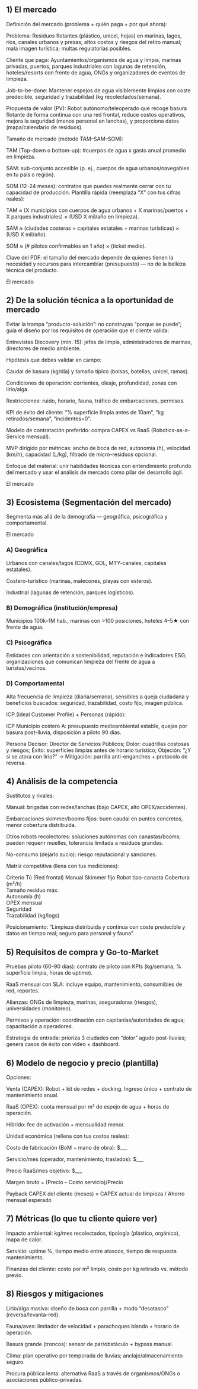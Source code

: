 ## 1) El mercado

Definición del mercado (problema + quién paga + por qué ahora):

Problema: Residuos flotantes (plástico, unicel, hojas) en marinas, lagos, ríos, canales urbanos y presas; altos costos y riesgos del retiro manual; mala imagen turística; multas regulatorias posibles.

Cliente que paga: Ayuntamientos/organismos de agua y limpia, marinas privadas, puertos, parques industriales con lagunas de retención, hoteles/resorts con frente de agua, ONGs y organizadores de eventos de limpieza.

Job-to-be-done: Mantener espejos de agua visiblemente limpios con coste predecible, seguridad y trazabilidad (kg recolectados/semana).

Propuesta de valor (PV): Robot autónomo/teleoperado que recoge basura flotante de forma continua con una red frontal, reduce costos operativos, mejora la seguridad (menos personal en lanchas), y proporciona datos (mapa/calendario de residuos).

Tamaño de mercado (método TAM–SAM–SOM):

TAM (Top-down o bottom-up): #cuerpos de agua x gasto anual promedio en limpieza.

SAM: sub-conjunto accesible (p. ej., cuerpos de agua urbanos/navegables en tu país o región).

SOM (12–24 meses): contratos que puedes realmente cerrar con tu capacidad de producción.
Plantilla rápida (reemplaza “X” con tus cifras reales):

TAM ≈ (X municipios con cuerpos de agua urbanos + X marinas/puertos + X parques industriales) × (USD X mil/año en limpieza).

SAM ≈ (ciudades costeras + capitales estatales + marinas turísticas) × (USD X mil/año).

SOM ≈ (# pilotos confirmables en 1 año) × (ticket medio).

Clave del PDF: el tamaño del mercado depende de quienes tienen la necesidad y recursos para intercambiar (presupuesto) — no de la belleza técnica del producto. 

El mercado

## 2) De la solución técnica a la oportunidad de mercado

Evitar la trampa “producto-solución”: no construyas “porque se puede”; guía el diseño por los requisitos de operación que el cliente valida:

Entrevistas Discovery (mín. 15): jefes de limpia, administradores de marinas, directores de medio ambiente.

Hipótesis que debes validar en campo:

Caudal de basura (kg/día) y tamaño típico (bolsas, botellas, unicel, ramas).

Condiciones de operación: corrientes, oleaje, profundidad, zonas con lirio/alga.

Restricciones: ruido, horario, fauna, tráfico de embarcaciones, permisos.

KPI de éxito del cliente: “% superficie limpia antes de 10am”, “kg retirados/semana”, “incidentes=0”.

Modelo de contratación preferido: compra CAPEX vs RaaS (Robotics-as-a-Service mensual).

MVP dirigido por métricas: ancho de boca de red, autonomía (h), velocidad (km/h), capacidad (L/kg), filtrado de micro-residuos opcional.

Enfoque del material: unir habilidades técnicas con entendimiento profundo del mercado y usar el análisis de mercado como pilar del desarrollo ágil. 

El mercado

## 3) Ecosistema (Segmentación del mercado)

Segmenta más allá de la demografía — geográfica, psicográfica y comportamental. 

El mercado

### A) Geográfica

Urbanos con canales/lagos (CDMX, GDL, MTY-canales, capitales estatales).

Costero-turístico (marinas, malecones, playas con esteros).

Industrial (lagunas de retención, parques logísticos).

### B) Demográfica (institución/empresa)

Municipios 100k–1M hab., marinas con >100 posiciones, hoteles 4–5★ con frente de agua.

### C) Psicográfica

Entidades con orientación a sostenibilidad, reputación e indicadores ESG; organizaciones que comunican limpieza del frente de agua a turistas/vecinos.

### D) Comportamental

Alta frecuencia de limpieza (diaria/semana), sensibles a queja ciudadana y beneficios buscados: seguridad, trazabilidad, costo fijo, imagen pública.

ICP (Ideal Customer Profile) + Personas (rápido):

ICP Municipio costero A: presupuesto medioambiental estable, quejas por basura post-lluvia, disposición a piloto 90 días.

Persona Decisor: Director de Servicios Públicos; Dolor: cuadrillas costosas y riesgos; Éxito: superficies limpias antes de horario turístico; Objeción: “¿Y si se atora con lirio?” → Mitigación: parrilla anti-enganches + protocolo de reversa.

## 4) Análisis de la competencia

Sustitutos y rivales:

Manual: brigadas con redes/lanchas (bajo CAPEX, alto OPEX/accidentes).

Embarcaciones skimmer/booms fijos: buen caudal en puntos concretos, menor cobertura distribuida.

Otros robots recolectores: soluciones autónomas con canastas/booms; pueden requerir muelles, tolerancia limitada a residuos grandes.

No-consumo (dejarlo sucio): riesgo reputacional y sanciones.

Matriz competitiva (llena con tus mediciones):

Criterio	Tú (Red frontal)	Manual	Skimmer fijo	Robot tipo-canasta
Cobertura (m²/h)				
Tamaño residuo máx.				
Autonomía (h)				
OPEX mensual				
Seguridad				
Trazabilidad (kg/logs)				

Posicionamiento: “Limpieza distribuida y continua con coste predecible y datos en tiempo real; seguro para personal y fauna”.

## 5) Requisitos de compra y Go-to-Market

Pruebas piloto (60–90 días): contrato de piloto con KPIs (kg/semana, % superficie limpia, horas de uptime).

RaaS mensual con SLA: incluye equipo, mantenimiento, consumibles de red, reportes.

Alianzas: ONGs de limpieza, marinas, aseguradoras (riesgos), universidades (monitoreo).

Permisos y operación: coordinación con capitanías/autoridades de agua; capacitación a operadores.

Estrategia de entrada: prioriza 3 ciudades con “dolor” agudo post-lluvias; genera casos de éxito con video + dashboard.

## 6) Modelo de negocio y precio (plantilla)

Opciones:

Venta (CAPEX): Robot + kit de redes + docking. Ingreso único + contrato de mantenimiento anual.

RaaS (OPEX): cuota mensual por m² de espejo de agua + horas de operación.

Híbrido: fee de activación + mensualidad menor.

Unidad económica (rellena con tus costos reales):

Costo de fabricación (BoM + mano de obra): $___

Servicio/mes (operador, mantenimiento, traslados): $___

Precio RaaS/mes objetivo: $___

Margen bruto = (Precio – Costo servicio)/Precio

Payback CAPEX del cliente (meses) = CAPEX actual de limpieza / Ahorro mensual esperado

## 7) Métricas (lo que tu cliente quiere ver)

Impacto ambiental: kg/mes recolectados, tipología (plástico, orgánico), mapa de calor.

Servicio: uptime %, tiempo medio entre atascos, tiempo de respuesta mantenimiento.

Finanzas del cliente: costo por m² limpio, costo por kg retirado vs. método previo.

## 8) Riesgos y mitigaciones

Lirio/alga masiva: diseño de boca con parrilla + modo “desatasco” (reversa/levanta-red).

Fauna/aves: limitador de velocidad + parachoques blando + horario de operación.

Basura grande (troncos): sensor de par/obstáculo + bypass manual.

Clima: plan operativo por temporada de lluvias; anclaje/almacenamiento seguro.

Procura pública lenta: alternativa RaaS a través de organismos/ONGs o asociaciones público-privadas.